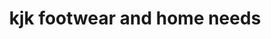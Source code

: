---
title: "kjk footwear and home needs"
url: /thannerpanthal/kjk-footwear-and-home-needs/
shop: shop
---